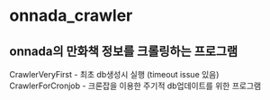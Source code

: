 # onnada_crawler

## onnada의 만화책 정보를 크롤링하는 프로그램


CrawlerVeryFirst - 최초 db생성시 실행 (timeout issue 있음)  
CrawlerForCronjob - 크론잡을 이용한 주기적 db업데이트를 위한 프로그램
